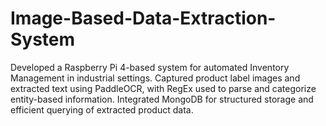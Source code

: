 # Image-Based-Data-Extraction-System
Developed a Raspberry Pi 4-based system for automated Inventory Management in industrial settings. Captured product label images and extracted text using PaddleOCR, with RegEx used to parse and categorize entity-based information. Integrated MongoDB for structured storage and efficient querying of extracted product data.
